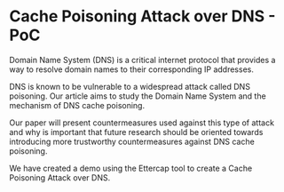 # Cache Poisoning Attack over DNS - PoC

Domain Name System (DNS) is a critical internet protocol that provides a way to resolve domain names to their corresponding IP addresses.  </br>

DNS is known to be vulnerable to a widespread attack called DNS poisoning. Our article aims to study the Domain Name System and the mechanism of DNS cache poisoning.  </br>

Our paper will present countermeasures used against this type of attack and why is important that future research should be oriented towards introducing more
trustworthy countermeasures against DNS cache poisoning.  </br>

We have created a demo using the Ettercap tool to create a Cache Poisoning Attack over DNS.  </br>
